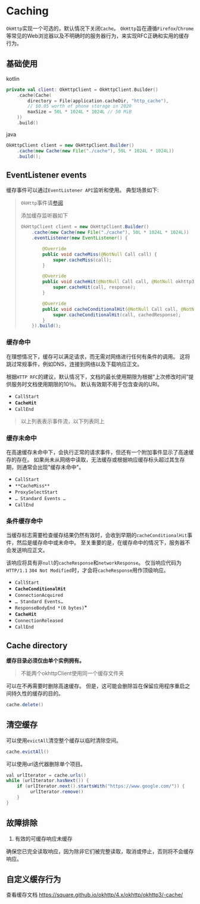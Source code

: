 Caching
=======

`OkHttp`实现一个可选的，默认情况下关闭`Cache`。 `OkHttp`旨在遵循`Firefox`/`Chrome`等常见的Web浏览器以及不明确时的服务器行为，来实现RFC正确和实用的缓存行为。

## 基础使用

kotlin

```kotlin
private val client: OkHttpClient = OkHttpClient.Builder()
    .cache(Cache(
        directory = File(application.cacheDir, "http_cache"),
        // $0.05 worth of phone storage in 2020
        maxSize = 50L * 1024L * 1024L // 50 MiB
    ))
    .build()
```

java

```java
OkHttpClient client = new OkHttpClient.Builder()
    .cache(new Cache(new File("./cache"), 50L * 1024L * 1024L))
    .build();
```

## EventListener events

缓存事件可以通过`EventListener API`监听和使用。 典型场景如下:

> `OkHttp`事件请[参阅]()
>
> 添加缓存监听器如下
>
> ```java
> OkHttpClient client = new OkHttpClient.Builder()
>     .cache(new Cache(new File("./cache"), 50L * 1024L * 1024L))
>     .eventListener(new EventListener() {
> 
>         @Override
>         public void cacheMiss(@NotNull Call call) {
>             super.cacheMiss(call);
>         }
> 
>         @Override
>         public void cacheHit(@NotNull Call call, @NotNull okhttp3.Response response) {
>             super.cacheHit(call, response);
>         }
> 
>         @Override
>         public void cacheConditionalHit(@NotNull Call call, @NotNull okhttp3.Response cachedResponse)		{
>             super.cacheConditionalHit(call, cachedResponse);
>         }
>     }).build();
> ```

### 缓存命中

在理想情况下，缓存可以满足请求，而无需对网络进行任何有条件的调用。 这将跳过常规事件，例如DNS，连接到网络以及下载响应正文。

根据`HTTP RFC`的建议，默认情况下，文档的最长使用期限为根据“上次修改时间”提供服务时文档使用期限的10％。 默认有效期不用于包含查询的URI。

- `CallStart`
- **`CacheHit`**
- `CallEnd`

> 以上列表表示事件流，以下列表同上

### 缓存未命中

在高速缓存未命中下，会执行正常的请求事件，但还有一个附加事件显示了高速缓存的存在。 如果尚未从网络中读取，无法缓存或根据响应缓存标头超过其生存期，则通常会出现"缓存未命中"。

- `CallStart`
- `**CacheMiss**`
- `ProxySelectStart`
- `… Standard Events …`
- `CallEnd`

### 条件缓存命中

当缓存标志需要检查缓存结果仍然有效时，会收到早期的`cacheConditionalHit`事件，然后是缓存命中或未命中。 至关重要的是，在缓存命中的情况下，服务器不会发送响应正文。

该响应将具有非`null`的`cacheResponse`和`networkResponse`。 仅当响应代码为`HTTP/1.1` `304 Not Modified`时，才会将`cacheResponse`用作顶级响应。

- `CallStart`
- **`CacheConditionalHit`**
- `ConnectionAcquired`
- `… Standard Events…`
- `ResponseBodyEnd *(0 bytes)`*
- **`CacheHit`**
- `ConnectionReleased`
- `CallEnd`

## Cache directory

**缓存目录必须仅由单个实例拥有。**

> 不能两个okhttpClient使用同一个缓存文件夹

可以在不再需要时删除高速缓存。 但是，这可能会删除旨在保留应用程序重启之间持久性的缓存的目的。

```java
cache.delete()
```

## 清空缓存

可以使用`evictAll`清空整个缓存以临时清除空间。

```java
cache.evictAll()
```

可以使用url迭代器删除单个项目。

```java
val urlIterator = cache.urls()
while (urlIterator.hasNext()) {
    if (urlIterator.next().startsWith("https://www.google.com/")) {
         urlIterator.remove()
    }
}
```

## 故障排除

1. 有效的可缓存响应未缓存

确保您已完全读取响应，因为除非它们被完整读取，取消或停止，否则将不会缓存响应。

## 自定义缓存行为

查看缓存文档  https://square.github.io/okhttp/4.x/okhttp/okhttp3/-cache/